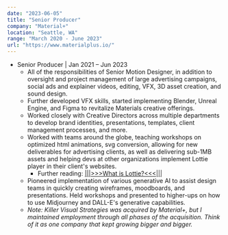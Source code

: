 ```yaml
---
date: "2023-06-05"
title: "Senior Producer"
company: "Material+"
location: "Seattle, WA"
range: "March 2020 - June 2023"
url: "https://www.materialplus.io/"
---
```


- Senior Producer | Jan 2021 – Jun 2023
  - All of the responsibilities of Senior Motion Designer, in addition to oversight and project management of large advertising campaigns, social ads and explainer videos, editing, VFX, 3D asset creation, and sound design.
  - Further developed VFX skills, started implementing Blender, Unreal Engine, and Figma to revitalize Materials creative offerings.
  - Worked closely with Creative Directors across multiple departments to develop brand identities, presentations, templates, client management processes, and more.
  - Worked with teams around the globe, teaching workshops on optimized html animations, svg conversion, allowing for new deliverables for advertising clients, as well as delivering sub-1MB assets and helping devs at other organizations implement Lottie player in their client's websites.
    - Further reading: [|||>>>What is Lottie?<<<|||](https://lottiefiles.com/what-is-lottie)
  - Pioneered implementation of various generative AI to assist design teams in quickly creating wireframes, moodboards, and presentations. Held workshops and presented to higher-ups on how to use Midjourney and DALL-E's generative capabilities.
  - _Note: Killer Visual Strategies was acquired by Material+, but I maintained employment through all phases of the acquisition. Think of it as one company that kept growing bigger and bigger._
